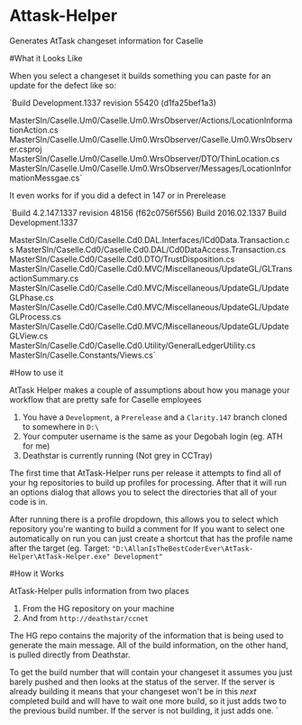 Attask-Helper
=============

Generates AtTask changeset information for Caselle 

#What it Looks Like

When you select a changeset it builds something you can paste for an update for the defect like so:

`Build Development.1337 revision 55420 (d1fa25bef1a3)

MasterSln/Caselle.Um0/Caselle.Um0.WrsObserver/Actions/LocationInformationAction.cs
MasterSln/Caselle.Um0/Caselle.Um0.WrsObserver/Caselle.Um0.WrsObserver.csproj
MasterSln/Caselle.Um0/Caselle.Um0.WrsObserver/DTO/ThinLocation.cs
MasterSln/Caselle.Um0/Caselle.Um0.WrsObserver/Messages/LocationInformationMessgae.cs`

It even works for if you did a defect in 147 or in Prerelease

`Build 4.2.147.1337 revision 48156 (f62c0756f556)
Build 2016.02.1337
Build Development.1337

MasterSln/Caselle.Cd0/Caselle.Cd0.DAL.Interfaces/ICd0Data.Transaction.cs
MasterSln/Caselle.Cd0/Caselle.Cd0.DAL/Cd0DataAccess.Transaction.cs
MasterSln/Caselle.Cd0/Caselle.Cd0.DTO/TrustDisposition.cs
MasterSln/Caselle.Cd0/Caselle.Cd0.MVC/Miscellaneous/UpdateGL/GLTransactionSummary.cs
MasterSln/Caselle.Cd0/Caselle.Cd0.MVC/Miscellaneous/UpdateGL/UpdateGLPhase.cs
MasterSln/Caselle.Cd0/Caselle.Cd0.MVC/Miscellaneous/UpdateGL/UpdateGLProcess.cs
MasterSln/Caselle.Cd0/Caselle.Cd0.MVC/Miscellaneous/UpdateGL/UpdateGLView.cs
MasterSln/Caselle.Cd0/Caselle.Cd0.Utility/GeneralLedgerUtility.cs
MasterSln/Caselle.Constants/Views.cs`

#How to use it

AtTask Helper makes a couple of assumptions about how you manage your workflow that are pretty safe for Caselle employees
1. You have a `Development`, a `Prerelease` and a `Clarity.147` branch cloned to somewhere in `D:\`
2. Your computer username is the same as your Degobah login (eg. ATH for me)
3. Deathstar is currently running (Not grey in CCTray)

The first time that AtTask-Helper runs per release it attempts to find all of your hg repositories to build up profiles for processing.  After that it will run an options dialog that allows you to select the directories that all of your code is in.

After running there is a profile dropdown, this allows you to select which repository you're wanting to build a comment for
If you want to select one automatically on run you can just create a shortcut that has the profile name after the target (eg. Target: `"D:\AllanIsTheBestCoderEver\AtTask-Helper\AtTask-Helper.exe" Development"`


#How it Works

AtTask-Helper pulls information from two places
1. From the HG repository on your machine
2. And from `http://deathstar/ccnet`

The HG repo contains the majority of the information that is being used to generate the main message.  All of the build information, on the other hand, is pulled directly from Deathstar.

To get the build number that will contain your changeset it assumes you just barely pushed and then looks at the status of the server.  If the server is already building it means that your changeset won't be in this *next* completed build and will have to wait one more build, so it just adds two to the previous build number.  If the server is not building, it just adds one.
`
